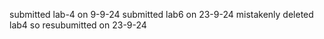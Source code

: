 submitted lab-4 on 9-9-24 
submitted lab6 on 23-9-24 
mistakenly deleted lab4 so resubumitted on 23-9-24
